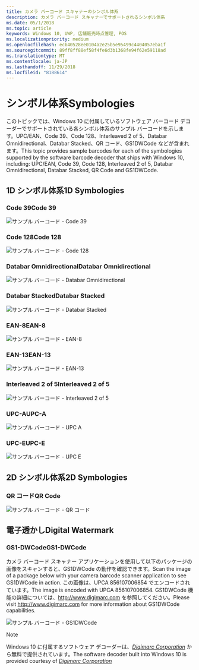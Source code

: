 ```yaml
---
title: カメラ バーコード スキャナーのシンボル体系
description: カメラ バーコード スキャナーでサポートされるシンボル体系
ms.date: 05/1/2018
ms.topic: article
keywords: Windows 10, UWP, 店舗販売時点管理, POS
ms.localizationpriority: medium
ms.openlocfilehash: ecb40528ee0104a2e25b5e95499c4404057eba1f
ms.sourcegitcommit: 89ff8ff88ef58f4fe6d3b1368fe94f62e59118ad
ms.translationtype: MT
ms.contentlocale: ja-JP
ms.lasthandoff: 11/29/2018
ms.locfileid: "8188614"
---
```

# <a name="symbologies"></a><span data-ttu-id="33511-104">シンボル体系</span><span class="sxs-lookup"><span data-stu-id="33511-104">Symbologies</span></span>
<span data-ttu-id="33511-105">このトピックでは、Windows 10 に付属しているソフトウェア バーコード デコーダーでサポートされている各シンボル体系のサンプル バーコードを示します。UPC/EAN、Code 39、Code 128、Interleaved 2 of 5、Databar Omnidirectional、Databar Stacked、QR コード、GS1DWCode などが含まれます。</span><span class="sxs-lookup"><span data-stu-id="33511-105">This topic provides sample barcodes for each of the symbologies supported by the software barcode decoder that ships with Windows 10, including: UPC/EAN, Code 39, Code 128, Interleaved 2 of 5, Databar Omnidirectional, Databar Stacked, QR Code and GS1DWCode.</span></span>

## <a name="1d-symbologies"></a><span data-ttu-id="33511-106">1D シンボル体系</span><span class="sxs-lookup"><span data-stu-id="33511-106">1D Symbologies</span></span>

### <a name="code-39"></a><span data-ttu-id="33511-107">Code 39</span><span class="sxs-lookup"><span data-stu-id="33511-107">Code 39</span></span>
![サンプル バーコード - Code 39](images/pos/sample-barcode-code39.png)

### <a name="code-128"></a><span data-ttu-id="33511-109">Code 128</span><span class="sxs-lookup"><span data-stu-id="33511-109">Code 128</span></span>
![サンプル バーコード - Code 128](images/pos/sample-barcode-code128.png)

### <a name="databar-omnidirectional"></a><span data-ttu-id="33511-111">Databar Omnidirectional</span><span class="sxs-lookup"><span data-stu-id="33511-111">Databar Omnidirectional</span></span>
![サンプル バーコード - Databar Omnidirectional](images/pos/sample-barcode-databar-omnidirectional.png) 
### <a name="databar-stacked"></a><span data-ttu-id="33511-113">Databar Stacked</span><span class="sxs-lookup"><span data-stu-id="33511-113">Databar Stacked</span></span>
![サンプル バーコード - Databar Stacked](images/pos/sample-barcode-databar-stacked.png)

### <a name="ean-8"></a><span data-ttu-id="33511-115">EAN-8</span><span class="sxs-lookup"><span data-stu-id="33511-115">EAN-8</span></span>
![サンプル バーコード - EAN-8](images/pos/sample-barcode-ean8.png)

### <a name="ean-13"></a><span data-ttu-id="33511-117">EAN-13</span><span class="sxs-lookup"><span data-stu-id="33511-117">EAN-13</span></span>
![サンプル バーコード - EAN-13](images/pos/sample-barcode-ean13.png)

### <a name="interleaved-2-of-5"></a><span data-ttu-id="33511-119">Interleaved 2 of 5</span><span class="sxs-lookup"><span data-stu-id="33511-119">Interleaved 2 of 5</span></span>
![サンプル バーコード - Interleaved 2 of 5](images/pos/sample-barcode-interleaved-2-of-5.png)

### <a name="upc-a"></a><span data-ttu-id="33511-121">UPC-A</span><span class="sxs-lookup"><span data-stu-id="33511-121">UPC-A</span></span>
![サンプル バーコード - UPC A](images/pos/sample-barcode-upca.png)

### <a name="upc-e"></a><span data-ttu-id="33511-123">UPC-E</span><span class="sxs-lookup"><span data-stu-id="33511-123">UPC-E</span></span>
![サンプル バーコード - UPC E](images/pos/sample-barcode-upce.png)

## <a name="2d-symbologies"></a><span data-ttu-id="33511-125">2D シンボル体系</span><span class="sxs-lookup"><span data-stu-id="33511-125">2D Symbologies</span></span>
### <a name="qr-code"></a><span data-ttu-id="33511-126">QR コード</span><span class="sxs-lookup"><span data-stu-id="33511-126">QR Code</span></span>
![サンプル バーコード - QR コード](images/pos/sample-barcode-qrcode.png)

## <a name="digital-watermark"></a><span data-ttu-id="33511-128">電子透かし</span><span class="sxs-lookup"><span data-stu-id="33511-128">Digital Watermark</span></span>
### <a name="gs1-dwcode"></a><span data-ttu-id="33511-129">GS1-DWCode</span><span class="sxs-lookup"><span data-stu-id="33511-129">GS1-DWCode</span></span>

<span data-ttu-id="33511-130">カメラ バーコード スキャナー アプリケーションを使用して以下のパッケージの画像をスキャンすると、GS1DWCode の動作を確認できます。</span><span class="sxs-lookup"><span data-stu-id="33511-130">Scan the image of a package below with your camera barcode scanner application to see GS1DWCode in action.</span></span>  <span data-ttu-id="33511-131">この画像は、UPCA 856107006854 でエンコードされています。</span><span class="sxs-lookup"><span data-stu-id="33511-131">The image is encoded with UPCA 856107006854.</span></span>  <span data-ttu-id="33511-132">GS1DWCode 機能の詳細については、http://www.digimarc.com を参照してください。</span><span class="sxs-lookup"><span data-stu-id="33511-132">Please visit http://www.digimarc.com for more information about GS1DWCode capabilities.</span></span>

![サンプル バーコード - GS1DWCode](images/pos/rice-box-v7.jpg)

> [!NOTE]
> <span data-ttu-id="33511-134">Windows 10 に付属するソフトウェア デコーダーは、[*Digimarc Corporation*](https://www.digimarc.com/) から無料で提供されています。</span><span class="sxs-lookup"><span data-stu-id="33511-134">The software decoder built into Windows 10 is provided courtesy of  [*Digimarc Corporation*](https://www.digimarc.com/)</span></span>
